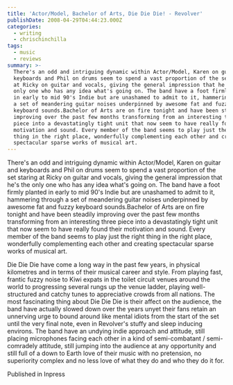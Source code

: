 ```yaml
---
title: 'Actor/Model, Bachelor of Arts, Die Die Die! - Revolver'
publishDate: 2008-04-29T04:44:23.000Z
categories:
  - writing
  - chrischinchilla
tags:
  - music
  - reviews
summary: >-
  There's an odd and intriguing dynamic within Actor/Model, Karen on guitar and
  keyboards and Phil on drums seem to spend a vast proportion of the set staring
  at Ricky on guitar and vocals, giving the general impression that he's the
  only one who has any idea what's going on. The band have a foot firmly planted
  in early to mid 90's Indie but are unashamed to admit to it, hammering through
  a set of meandering guitar noises underpinned by awesome fat and fuzzy
  keyboard sounds.Bachelor of Arts are on fire tonight and have been steadily
  improving over the past few months transforming from an interesting three
  piece into a devastatingly tight unit that now seem to have really found their
  motivation and sound. Every member of the band seems to play just the right
  thing in the right place, wonderfully complementing each other and creating
  spectacular sparse works of musical art.
---
```


There's an odd and intriguing dynamic within Actor/Model, Karen on guitar and keyboards and Phil on drums seem to spend a vast proportion of the set staring at Ricky on guitar and vocals, giving the general impression that he's the only one who has any idea what's going on. The band have a foot firmly planted in early to mid 90's Indie but are unashamed to admit to it, hammering through a set of meandering guitar noises underpinned by awesome fat and fuzzy keyboard sounds.Bachelor of Arts are on fire tonight and have been steadily improving over the past few months transforming from an interesting three piece into a devastatingly tight unit that now seem to have really found their motivation and sound. Every member of the band seems to play just the right thing in the right place, wonderfully complementing each other and creating spectacular sparse works of musical art.

Die Die Die have come a long way in the past few years, in physical kilometres and in terms of their musical career and style. From playing fast, frantic fuzzy noise to Kiwi expats in the toilet circuit venues around the world to progressing several rungs up the venue ladder, playing well-structured and catchy tunes to appreciative crowds from all nations. The most fascinating thing about Die Die Die is their affect on the audience, the band have actually slowed down over the years unyet their fans retain an unnerving urge to bound around like mental idiots from the start of the set until the very final note, even in Revolver's stuffy and sleep inducing environs. The band have an undying indie approach and attitude, still placing microphones facing each other in a kind of semi-combatant / semi-comradely attitude, still jumping into the audience at any opportunity and still full of a down to Earth love of their music with no pretension, no superiority complex and no less love of what they do and who they do it for.

Published in Inpress
